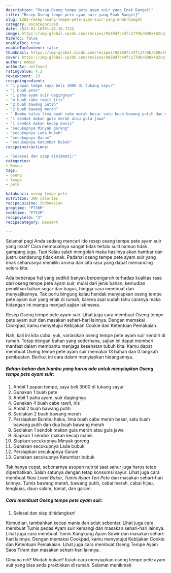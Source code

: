 ```yaml
---
description: "Resep Oseng tempe pete ayam suir yang Enak Banget}"
title: "Resep Oseng tempe pete ayam suir yang Enak Banget}"
slug: 1282-resep-oseng-tempe-pete-ayam-suir-yang-enak-banget
category: Uncategorized
date: 2023-01-16T01:41:16.732Z
image: https://img-global.cpcdn.com/recipes/9d89d7c44fc1770b/680x482cq70/oseng-tempe-pete-ayam-suir-foto-resep-utama.jpg
hideToc: false
enableToc: true
enableTocContent: false
thumbnail: https://img-global.cpcdn.com/recipes/9d89d7c44fc1770b/680x482cq70/oseng-tempe-pete-ayam-suir-foto-resep-utama.jpg
cover: https://img-global.cpcdn.com/recipes/9d89d7c44fc1770b/680x482cq70/oseng-tempe-pete-ayam-suir-foto-resep-utama.jpg
author: Admin
authorAv: notfound
ratingvalue: 4.1
reviewcount: 23
recipeingredient:
- "1 papan tempe saya beli 3000 di tukang sayur"
- "1 buah pete"
- "1 paha ayam suir dagingnya"
- "4 buah cabe rawit iris"
- "2 buah bawang putih"
- "2 buah bawang merah"
- " Bumbu halus lima buah cabe merah besar satu buah bawang putih dan dua buah bawang merah"
- "1 sendok makan gula merah atau gula jawa"
- "1 sendok makan kecap manis"
- "secukupnya Minyak goreng"
- "secukupnya Lada bubuk"
- "secukupnya Garam"
- "secukupnya Ketumbar bubuk"
recipeinstructions:

- "Selesai dan siap dinikmati!"
categories:
- Resep
tags:
- oseng
- tempe
- pete

katakunci: oseng tempe pete 
nutrition: 300 calories
recipecuisine: Indonesian
preptime: "PT30M"
cooktime: "PT52M"
recipeyield: "3"
recipecategory: Dessert

---
```



Selamat pagi Anda sedang mencari ide resep oseng tempe pete ayam suir yang lezat? Cara membuatnya sangat tidak terlalu sulit namun tidak gampang juga. Tapi Kalau salah mengolah maka hasilnya akan hambar dan justru cenderung tidak enak. Padahal oseng tempe pete ayam suir yang enak seharusnya memiliki aroma dan cita rasa yang dapat memancing selera kita.


Ada beberapa hal yang sedikit banyak berpengaruh terhadap kualitas rasa dari oseng tempe pete ayam suir, mulai dari jenis bahan, kemudian pemilihan bahan segar dan bagus, hingga cara membuat dan menyajikannya. Tak perlu bingung kalau hendak menyiapkan oseng tempe pete ayam suir yang enak di rumah, karena asal sudah tahu caranya maka hidangan ini mampu menjadi sajian istimewa.

Resep Oseng tempe pete ayam suir. Lihat juga cara membuat Oseng tempe pete ayam suir dan masakan sehari-hari lainnya. Dengan memakai Cookpad, kamu menyetujui Kebijakan Cookie dan Ketentuan Pemakaian.


Nah, kali ini kita coba, yuk, variasikan oseng tempe pete ayam suir sendiri di rumah. Tetap dengan bahan yang sederhana, sajian ini dapat memberi manfaat dalam membantu menjaga kesehatan tubuh kita. Kamu dapat membuat Oseng tempe pete ayam suir memakai 13 bahan dan 0 langkah pembuatan. Berikut ini cara dalam menyiapkan hidangannya.

<!--inarticleads1-->

##### Bahan-bahan dan bumbu yang harus ada untuk menyiapkan Oseng tempe pete ayam suir:

1. Ambil 1 papan tempe, saya beli 3000 di tukang sayur
1. Gunakan 1 buah pete
1. Ambil 1 paha ayam, suir dagingnya
1. Gunakan 4 buah cabe rawit, iris
1. Ambil 2 buah bawang putih
1. Sediakan 2 buah bawang merah
1. Persiapkan  Bumbu halus, lima buah cabe merah besar, satu buah bawang putih dan dua buah bawang merah
1. Sediakan 1 sendok makan gula merah atau gula jawa
1. Siapkan 1 sendok makan kecap manis
1. Siapkan secukupnya Minyak goreng
1. Gunakan secukupnya Lada bubuk
1. Persiapkan secukupnya Garam
1. Gunakan secukupnya Ketumbar bubuk


Tak hanya cepat, sebenarnya asupan nutrisi saat sahur juga harus tetap diperhatikan. Salah satunya dengan tetap konsumsi sayur. Lihat juga cara membuat *Nasi Liwet Bakar, Tumis Ayam Teri Pete* dan masakan sehari-hari lainnya. Tumis bawang merah, bawang putih, cabai merah, cabai hijau, lengkuas, daun salam, tomat, dan garam. 

<!--inarticleads2-->

##### Cara membuat Oseng tempe pete ayam suir:


1. Selesai dan siap dihidangkan!

Kemudian, tambahkan kecap manis dan aduk sebentar. Lihat juga cara membuat Tumis pedas Ayam suir kemangi dan masakan sehari-hari lainnya. Lihat juga cara membuat Tumis Kangkung Ayam Suwir dan masakan sehari-hari lainnya. Dengan memakai Cookpad, kamu menyetujui Kebijakan Cookie dan Ketentuan Pemakaian. Lihat juga cara membuat Oseng Tempe Ayam Saos Tiram dan masakan sehari-hari lainnya. 

Gimana nih? Mudah bukan? Itulah cara menyiapkan oseng tempe pete ayam suir yang bisa anda praktikkan di rumah. Selamat menikmati
